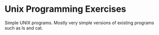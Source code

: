 # Unix Programming Exercises
Simple UNIX programs. Mostly very simple versions of existing programs such as ls and cat.
